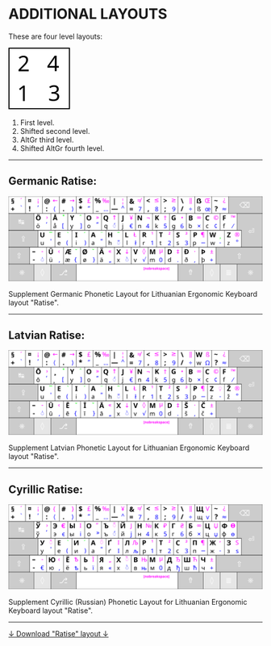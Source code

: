 
# ADDITIONAL LAYOUTS

These are four level layouts:

![Keyboard character levels](images/zenklu-lygiai.svg)

 1. First level.
 2. Shifted second level.
 3. AltGr third level.
 4. Shifted AltGr fourth level.

 ------------------------------------------------------------------------------------

## Germanic Ratise:

!["Ratise" Germanic](images/kb-lt-ratise-germanic.svg)

Supplement Germanic Phonetic Layout for Lithuanian Ergonomic Keyboard layout "Ratise".

------------------------------------------------------------------------------------

## Latvian Ratise:

!["Ratise" Latvian](images/kb-lt-ratise-latvian.svg)

Supplement Latvian Phonetic Layout for Lithuanian Ergonomic Keyboard layout "Ratise".

------------------------------------------------------------------------------------

## Cyrillic Ratise:

!["Ratise" Cyrillic](images/kb-lt-ratise-cyrillic.svg)

Supplement Cyrillic (Russian) Phonetic Layout for Lithuanian Ergonomic Keyboard layout "Ratise".

------------------------------------------------------------------------------------

[↓ Download "Ratise" layout ↓](https://github.com/albuck/Ratise-layout/zipball/master)

